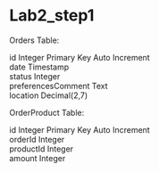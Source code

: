 # Lab2_step1

Orders Table:  

id Integer Primary Key Auto Increment  
date Timestamp  
status Integer  
preferencesComment Text  
location Decimal(2,7)  

OrderProduct Table:  

id Integer Primary Key Auto Increment  
orderId Integer  
productId Integer  
amount Integer  
